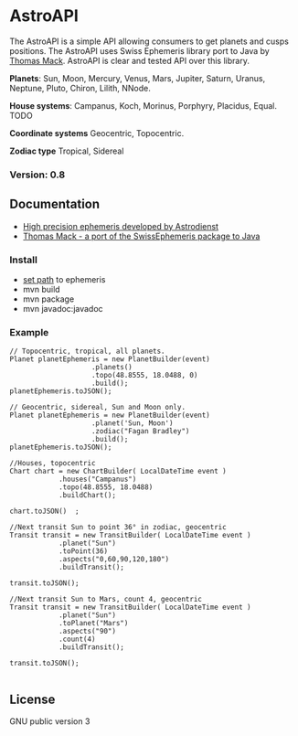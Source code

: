 # AstroAPI
The AstroAPI is a simple API allowing consumers to get planets and cusps positions. The AstroAPI uses Swiss Ephemeris library port to Java by [Thomas Mack](http://th-mack.de/). AstroAPI is clear and tested API over this library.

**Planets**:
Sun, Moon, Mercury, Venus, Mars, Jupiter, Saturn, Uranus, Neptune, Pluto, Chiron, Lilith, NNode.

**House systems**:
Campanus, Koch, Morinus, Porphyry, Placidus, Equal. TODO

**Coordinate systems**
Geocentric, Topocentric.

**Zodiac type**
Tropical, Sidereal

### Version: 0.8

## Documentation
- [High precision ephemeris developed by Astrodienst](http://www.astro.com/swisseph/swephinfo_e.htm)
- [Thomas Mack - a port of the SwissEphemeris package to Java](http://th-mack.de/international/download/)

### Install
- [set path](https://github.com/Kibo/AstroAPI/blob/master/src/main/resources/settings.properties) to ephemeris
- mvn build
- mvn package
- mvn javadoc:javadoc

### Example
``` 
// Topocentric, tropical, all planets.
Planet planetEphemeris = new PlanetBuilder(event)
  					.planets() 					
  					.topo(48.8555, 18.0488, 0)
  					.build();
planetEphemeris.toJSON();

```

```
// Geocentric, sidereal, Sun and Moon only.
Planet planetEphemeris = new PlanetBuilder(event)
 					.planet('Sun, Moon')
					.zodiac("Fagan Bradley")	
					.build();
planetEphemeris.toJSON();				
```	

```
//Houses, topocentric			
Chart chart = new ChartBuilder( LocalDateTime event )
			.houses("Campanus")
			.topo(48.8555, 18.0488)
			.buildChart();
			
chart.toJSON()	;
```		
```
//Next transit Sun to point 36° in zodiac, geocentric			
Transit transit = new TransitBuilder( LocalDateTime event )
			.planet("Sun")
			.toPoint(36)
			.aspects("0,60,90,120,180")			
			.buildTransit();
			
transit.toJSON();			
```	

```
//Next transit Sun to Mars, count 4, geocentric			
Transit transit = new TransitBuilder( LocalDateTime event )
			.planet("Sun")
			.toPlanet("Mars")
			.aspects("90")		
			.count(4)
			.buildTransit();	
			
transit.toJSON();
	
```					

## License
GNU public version 3
	
